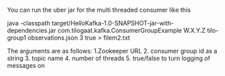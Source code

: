 You can run the uber jar for the multi threaded consumer like this 

java -classpath target/HelloKafka-1.0-SNAPSHOT-jar-with-dependencies.jar com.tilogaat.kafka.ConsumerGroupExample W.X.Y.Z tilo-group1 observations.json 3 true > filem2.txt

The arguments are as follows:
1.Zookeeper URL
2. consumer group id as a string
3. topic name
4. number of threads
5. true/false to turn logging of messages on
